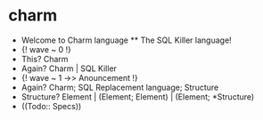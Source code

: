 # charm

* Welcome to Charm language ** The SQL Killer language!
* {! wave ~ 0 !}
* This? Charm
* Again? Charm | SQL Killer
* {! wave ~ 1 ->> Anouncement !}
* Again? Charm; SQL Replacement language; Structure
* Structure? Element | (Element; Element) | (Element; *Structure)
* ((Todo:: Specs))
